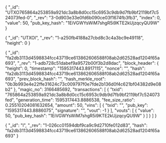 {
  "_id": "UTXO765864a253859a921dc3a8b8d0cc15c6953c9db9d7fb9bf2119bf7c524073fed-0",
  "_rev": "3-0d903e33e0fd6b090ce03f1674fb3fb3",
  "index": 0,
  "value": 50,
  "pub_key_hash": "1EiVGWYsWiM7shgR5i9KTE2kUjzqcyQU9W"
}





{
  "_id": "UTXOl",
  "_rev": "1-a250fb4188a27cbd8c3c4a3bc9e49118",
  "height": 0
}





{
  "_id": "fa2db3113d4598834fcc43719ce613862606588f08ab2d62528ad1204f65a693",
  "_rev": "1-adb728c51dabef9a9572b00f3b2d8dac",
  "block_header": {
    "height": 0,
    "timestamp": "1595317443.8917115",
    "nonce": "",
    "hash": "fa2db3113d4598834fcc43719ce613862606588f08ab2d62528ad1204f65a693",
    "prev_block_hash": "",
    "hash_merkle_root": "0b3b993e4e22ffe31624c73c009797f0e7fde2b136d0f4c621bf04382d9e08b2"
  },
  "magic_no": 3166485692,
  "transactions": [
    {
      "txid": "765864a253859a921dc3a8b8d0cc15c6953c9db9d7fb9bf2119bf7c524073fed",
      "generation_time": 1595317443.8886538,
      "fee_size_ratio": 0.25510204081632654,
      "amount": 50,
      "vins": [
        {
          "txid": "",
          "pub_key": "1595317443.8886075",
          "signature": "",
          "vout": -1
        }
      ],
      "vouts": [
        {
          "value": 50,
          "pub_key_hash": "1EiVGWYsWiM7shgR5i9KTE2kUjzqcyQU9W"
        }
      ]
    }
  ]
}





{
  "_id": "l",
  "_rev": "1-026cc01594dbf9ca9c9d2710fe012d83",
  "hash": "fa2db3113d4598834fcc43719ce613862606588f08ab2d62528ad1204f65a693"
}





